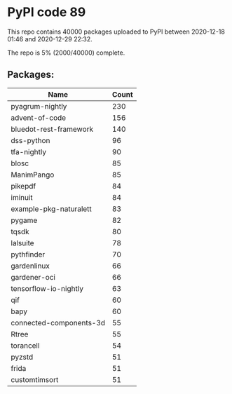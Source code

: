 # PyPI code 89

This repo contains 40000 packages uploaded to PyPI between 
2020-12-18 01:46 and 2020-12-29 22:32.

The repo is 5% (2000/40000) complete.

## Packages:

| Name  | Count |
| ----- | ----- |
| pyagrum-nightly | 230 |
| advent-of-code | 156 |
| bluedot-rest-framework | 140 |
| dss-python | 96 |
| tfa-nightly | 90 |
| blosc | 85 |
| ManimPango | 85 |
| pikepdf | 84 |
| iminuit | 84 |
| example-pkg-naturalett | 83 |
| pygame | 82 |
| tqsdk | 80 |
| lalsuite | 78 |
| pythfinder | 70 |
| gardenlinux | 66 |
| gardener-oci | 66 |
| tensorflow-io-nightly | 63 |
| qif | 60 |
| bapy | 60 |
| connected-components-3d | 55 |
| Rtree | 55 |
| torancell | 54 |
| pyzstd | 51 |
| frida | 51 |
| customtimsort | 51 |



